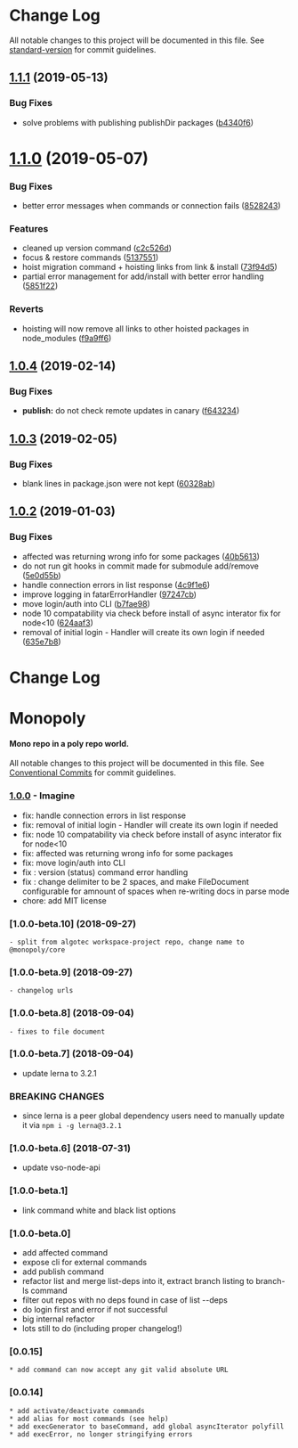 # Change Log

All notable changes to this project will be documented in this file. See [standard-version](https://github.com/conventional-changelog/standard-version) for commit guidelines.

<a name="1.1.1"></a>
## [1.1.1](https://github.com/Algotec/monopoly-core/compare/v1.1.0...v1.1.1) (2019-05-13)


### Bug Fixes

* solve problems with publishing publishDir packages ([b4340f6](https://github.com/Algotec/monopoly-core/commit/b4340f6))



<a name="1.1.0"></a>
# [1.1.0](https://github.com/Algotec/monopoly-core/compare/v1.0.4...v1.1.0) (2019-05-07)


### Bug Fixes

* better error messages when commands or connection fails ([8528243](https://github.com/Algotec/monopoly-core/commit/8528243))


### Features

* cleaned up version command ([c2c526d](https://github.com/Algotec/monopoly-core/commit/c2c526d))
* focus & restore commands ([5137551](https://github.com/Algotec/monopoly-core/commit/5137551))
* hoist migration command + hoisting links from link & install ([73f94d5](https://github.com/Algotec/monopoly-core/commit/73f94d5))
* partial error management for add/install with better error handling ([5851f22](https://github.com/Algotec/monopoly-core/commit/5851f22))


### Reverts

* hoisting will now remove all links to other hoisted packages in node_modules ([f9a9ff6](https://github.com/Algotec/monopoly-core/commit/f9a9ff6))



<a name="1.0.4"></a>
## [1.0.4](https://github.com/Algotec/monopoly-core/compare/v1.0.3...v1.0.4) (2019-02-14)


### Bug Fixes

* **publish:** do not check remote updates in canary ([f643234](https://github.com/Algotec/monopoly-core/commit/f643234))



<a name="1.0.3"></a>
## [1.0.3](https://github.com/Algotec/monopoly-core/compare/v1.0.2...v1.0.3) (2019-02-05)


### Bug Fixes

* blank lines in package.json were not kept ([60328ab](https://github.com/Algotec/monopoly-core/commit/60328ab))



<a name="1.0.2"></a>
## [1.0.2](https://github.com/Algotec/monopoly-core/compare/v1.0.0-beta.10...v1.0.2) (2019-01-03)


### Bug Fixes

* affected was returning wrong info for some packages ([40b5613](https://github.com/Algotec/monopoly-core/commit/40b5613))
* do not run git hooks in commit made for submodule add/remove ([5e0d55b](https://github.com/Algotec/monopoly-core/commit/5e0d55b))
* handle connection errors in list response ([4c9f1e6](https://github.com/Algotec/monopoly-core/commit/4c9f1e6))
* improve logging in fatarErrorHandler ([97247cb](https://github.com/Algotec/monopoly-core/commit/97247cb))
* move login/auth into CLI ([b7fae98](https://github.com/Algotec/monopoly-core/commit/b7fae98))
* node 10 compatability via check before install of async interator fix for node<10 ([624aaf3](https://github.com/Algotec/monopoly-core/commit/624aaf3))
* removal of initial login - Handler will create its own login if needed ([635e7b8](https://github.com/Algotec/monopoly-core/commit/635e7b8))



# Change Log
# Monopoly
#### Mono repo in a poly repo world.

All notable changes to this project will be documented in this file.
See [Conventional Commits](https://conventionalcommits.org) for commit guidelines.
### [1.0.0](2018-12-08) - Imagine
- fix: handle connection errors in list response 
- fix: removal of initial login - Handler will create its own login if needed 
- fix: node 10 compatability via check before install of async interator fix for node<10 
- fix: affected was returning wrong info for some packages 
- fix: move login/auth into CLI 
- fix : version (status) command error handling 
- fix : change delimiter to be 2 spaces, and make FileDocument configurable for amnount of spaces when re-writing docs in parse mode 
- chore: add MIT license 
### [1.0.0-beta.10] (2018-09-27)
	- split from algotec workspace-project repo, change name to @monopoly/core 
### [1.0.0-beta.9] (2018-09-27)
	- changelog urls 
### [1.0.0-beta.8] (2018-09-04)
	- fixes to file document
### [1.0.0-beta.7] (2018-09-04)
- update lerna to 3.2.1
### BREAKING CHANGES
- since lerna is a peer global dependency users need to manually update it via 
	`npm i -g lerna@3.2.1`
	 
### [1.0.0-beta.6] (2018-07-31)
- update vso-node-api

### [1.0.0-beta.1]
* link command white and black list options
### [1.0.0-beta.0]

* add affected command
* expose cli for external commands
* add publish command
* refactor list and merge list-deps into it, extract branch listing to branch-ls command
* filter out repos with no deps found in case of list --deps
* do login first and error if not successful 
* big internal refactor
* lots still to do (including proper changelog!)

### [0.0.15] 
	* add command can now accept any git valid absolute URL 
### [0.0.14]
	* add activate/deactivate commands
	* add alias for most commands (see help)
	* add execGenerator to baseCommand, add global asyncIterator polyfill
	* add execError, no longer stringifying errors
